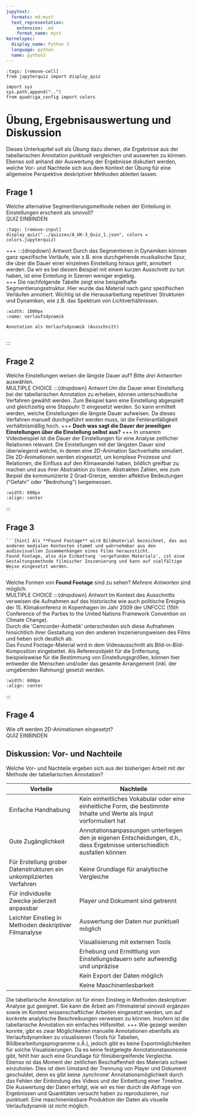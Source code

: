 ```yaml
---
jupytext:
  formats: md:myst
  text_representation:
    extension: .md
    format_name: myst
kernelspec:
  display_name: Python 3
  language: python
  name: python3
---
```

```{code-cell} ipython3
:tags: [remove-cell]
from jupyterquiz import display_quiz

import sys
sys.path.append("..")
from quadriga_config import colors
```
# Übung, Ergebnisauswertung und Diskussion

Dieses Unterkapitel soll als Übung dazu dienen, die Ergebnisse aus der tabellarischen Annotation punktuell vergleichen und auswerten zu können.
Ebenso soll anhand der Auswertung der Ergebnisse diskutiert werden, welche Vor- und Nachteile sich aus dem Kontext der Übung für eine allgemeine Perspektive deskriptiver Methoden ableiten lassen.

## Frage 1

Welche alternative Segmentierungsmethode neben der Einteilung in Einstellungen erscheint als sinnvoll? <br>
QUIZ EINBINDEN
```{code-cell} ipython3
:tags: [remove-input]
display_quiz("../quizzes/A_UK-3_Quiz_1.json", colors = colors.jupyterquiz)
```
+++
:::{dropdown} Antwort
Durch das Segmentieren in Dynamiken können ganz spezifische Verläufe, wie z.B. eine durchgehende musikalische Spur, die über die Dauer einer einzelnen Einstellung hinaus geht, annotiert werden. Da wir es bei diesem Beispiel mit einem kurzen Ausschnitt zu tun haben, ist eine Einteilung in Szenen weniger ergiebig.  
+++
Die nachfolgende Tabelle zeigt eine beispielhafte Segmentierungsstruktur. Hier wurde das Material nach ganz spezifischen Verläufen annotiert. Wichtig ist die Herausarbeitung repetitiver Strukturen und Dynamiken, wie z.B. das Spektrum von Lichtverhältnissen.  

```{figure} ../assets/Verlaufsdynamik-Ausschnitt.png
:width: 1000px
:name: verlaufsdynamik

Annotation als Verlaufsdynamik (Ausschnitt)
```

```{attention} Bei einer (manuellen) tabellarischen Annotation gibt es keine Option, Visualisierungen automatisch generieren zu lassen. Hierfür müssen externe Programme oder Tools genutzt werden.
```

:::

## Frage 2

Welche Einstellungen weisen die längste Dauer auf? Bitte *drei Antworten* auswählen. <br>
MULTIPLE CHOICE
:::{dropdown} Antwort
Um die Dauer einer Einstellung bei der tabellarischen Annotation zu erheben, können unterschiedliche Verfahren gewählt werden. Zum Beispiel kann eine Einstellung abgespielt und gleichzeitig eine Stoppuhr ⏰ eingesetzt werden. So kann ermittelt werden, welche Einstellungen die längste Dauer aufweisen. Da dieses Verfahren manuell durchgeführt werden muss, ist die Fehleranfälligkeit verhältnismäßig hoch.
+++
**Doch was sagt die Dauer der jeweiligen Einstellungen über die Einstellung selbst aus?**
+++
In unserem Videobeispiel ist die Dauer der Einstellungen für eine Analyse zeitlicher Relationen relevant. Die Einstellungen mit der längsten Dauer sind überwiegend welche, in denen eine 2D-Animation Sachverhalte simuliert. Die 2D-Animationen werden eingesetzt, um komplexe Prozesse und Relationen, die Einfluss auf den Klimawandel haben, bildlich greifbar zu machen und aus ihrer Abstraktion zu lösen.
Abstrakten Zahlen, wie zum Beipiel die kommunizierte 2 Grad-Grenze, werden affektive Bedeutungen ("Gefahr" oder "Bedrohung") beigemessen.

```{image} ../assets/2D-Animationsverlauf.png
:width: 600px
:align: center
```

:::

## Frage 3

````{margin}
```{hint} Als **Found Footage** wird Bildmaterial bezeichnet, das aus anderen medialen Kontexten stammt und wahrnehmbar aus den audiovisuellen Zusammenhängen eines Films heraussticht. 
Found Footage, also die Einbettung 'vorgefunden Materials', ist eine Gestaltungsmethode filmischer Inszenierung und kann auf vielfältige Weise eingesetzt werden.
```
````

Welche Formen von **Found Footage** sind zu sehen? *Mehrere Antworten* sind möglich. <br>
MULTIPLE CHOICE
:::{dropdown} Antwort
Im Kontext des Ausschnitts verweisen die Aufnahmen auf das historische wie auch politische Ereignis der 15. Klimakonferenz in Kopenhagen im Jahr 2009 der UNFCCC (15th Conference of the Parties to the United Nations Framework Convention on Climate Change). <br>
Durch die 'Camcorder-Ästhetik' unterscheiden sich diese Aufnahmen hinsichtlich ihrer Gestaltung von den anderen Inszenierungweisen des Films und heben sich deutlich ab. <br>
Das Found Footage-Material wird in dem Videoausschnitt als Bild-in-Bild-Komposition eingebettet. Als Referenzobjekt für die Entfernung, beispielsweise für die Bestimmung von Einstellungsgrößen, können hier entweder die Menschen und/oder das gesamte Arrangement (inkl. der umgebenden Rahmung) gesetzt werden.

```{image} ../assets/Found-Footage-Reihe.png
:width: 600px
:align: center
```

:::

## Frage 4

Wie oft werden 2D-Animationen eingesetzt? <br>
QUIZ EINBINDEN

## Diskussion: Vor- und Nachteile

Welche Vor- und Nachteile ergeben sich aus der bisherigen Arbeit mit der Methode der tabellarischen Annotation?

| Vorteile                                                                                       | Nachteile                                              |
|------------------------------------------------------------------------------------------------|--------------------------------------------------------------------------------------------------------------------|
| Einfache Handhabung | Kein einheitliches Vokabular oder eine einheitliche Form, die bestimmte Inhalte und Werte als Input vorformuliert hat |
| Gute Zugänglichkeit                                                                            | Annotationsanpassungen unterliegen den je eigenen Entscheidungen, d.h., dass Ergebnisse unterschiedlich ausfallen können |
| Für Erstellung grober Datenstrukturen ein unkompliziertes Verfahren                            | Keine Grundlage für analytische Vergleiche                                                                         |
| Für individuelle Zwecke jederzeit anpassbar                                                    | Player und Dokument sind getrennt                                                                                  |
| Leichter Einstieg in Methoden deskriptiver Filmanalyse                                         | Auswertung der Daten nur punktuell möglich                                                                         |
|                                                                                                | Visualisierung mit externen Tools                                                                                  |
|                                                                                                | Erhebung und Ermittlung von Einstellungsdauern sehr aufwendig und unpräzise                                        |
|                                                                                                | Kein Export der Daten möglich                                                                                      |
|                                                                                                | Keine Maschinenlesbarkeit                                                                                          |

Die tabellarische Annotation ist für einen Einstieg in Methoden deskriptiver Analyse gut geeignet. Sie kann die Arbeit am Filmmaterial sinnvoll ergänzen sowie im Kontext wissenschaftlicher Arbeiten eingesetzt werden, um auf konkrete analytische Beschreibungen verweisen zu können. Insofern ist die tabellarische Annotation ein einfaches Hilfsmittel.
+++
Wie gezeigt werden konnte, gibt es zwar Möglichkeiten manuelle Annotationen ebenfalls als Verlaufsdynamiken zu visualisieren (Tools für Tabellen, Bildbearbeitungsprogramme o.Ä.), jedoch gibt es keine Exportmöglichkeiten für solche Visualisierungen. Da es keine festgelegte Annotationstaxonomie gibt, fehlt hier auch eine Grundlage für filmübergreifende Vergleiche. Ebenso ist das Moment der zeitlichen Beschaffenheit des Materials schwer einzuholen. Dies ist dem Umstand der Trennung von Player und Dokument geschuldet, denn es gibt keine ‚synchrone‘ Annotationsmöglichkeit durch das Fehlen der Einbindung des Videos und der Einbettung einer Timeline. Die Auswertung der Daten erfolgt, wie wir es hier durch die Abfrage von Ergebnissen und Quantitäten versucht haben zu reproduzieren, nur punktuell. Eine maschinenlesbare Produktion der Daten als visuelle Verlaufsdynamik ist nicht möglich.
